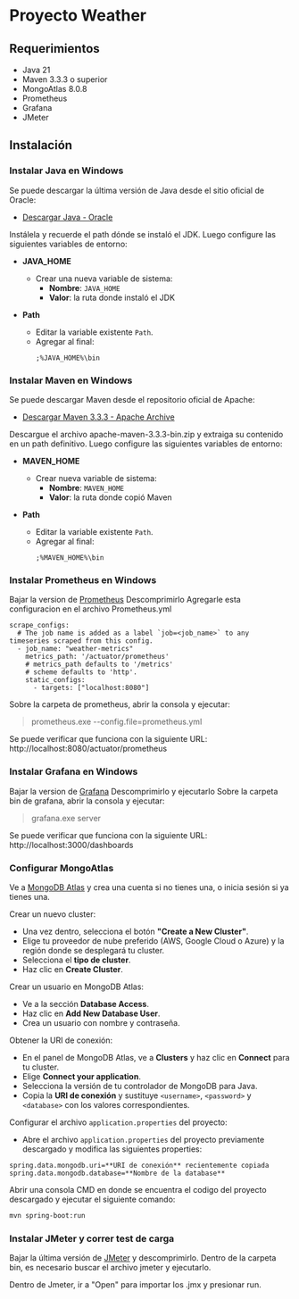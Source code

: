 # Proyecto Weather

## Requerimientos

- Java 21
- Maven 3.3.3 o superior
- MongoAtlas 8.0.8
- Prometheus
- Grafana
- JMeter

## Instalación

### Instalar Java en Windows

Se puede descargar la última versión de Java desde el sitio oficial de Oracle:

- [Descargar Java - Oracle](https://www.oracle.com/java/technologies/javase-downloads.html)

Instálela y recuerde el path dónde se instaló el JDK.
Luego configure las siguientes variables de entorno:

- **JAVA_HOME**
  - Crear una nueva variable de sistema:
    - **Nombre**: `JAVA_HOME`
    - **Valor**: la ruta donde instaló el JDK

- **Path**
  - Editar la variable existente `Path`.
  - Agregar al final:
    ```
    ;%JAVA_HOME%\bin
    ```

### Instalar Maven en Windows

Se puede descargar Maven desde el repositorio oficial de Apache:

- [Descargar Maven 3.3.3 - Apache Archive](https://archive.apache.org/dist/maven/maven-3/3.3.3/binaries/)

Descargue el archivo apache-maven-3.3.3-bin.zip y extraiga su contenido en un path definitivo.
Luego configure las siguientes variables de entorno:

- **MAVEN_HOME**
  - Crear nueva variable de sistema:
    - **Nombre**: `MAVEN_HOME`
    - **Valor**: la ruta donde copió Maven

- **Path**
  - Editar la variable existente `Path`.
  - Agregar al final:
    ```
    ;%MAVEN_HOME%\bin
    ```
### Instalar Prometheus en Windows
Bajar la version de [Prometheus](https://prometheus.io/download/)
Descomprimirlo
Agregarle esta configuracion en el archivo Prometheus.yml
```
scrape_configs:
  # The job name is added as a label `job=<job_name>` to any timeseries scraped from this config.
  - job_name: "weather-metrics"
    metrics_path: '/actuator/prometheus'
    # metrics_path defaults to '/metrics'
    # scheme defaults to 'http'.
    static_configs:
      - targets: ["localhost:8080"]
```
Sobre la carpeta de prometheus, abrir la consola y ejecutar: 
>prometheus.exe --config.file=prometheus.yml

Se puede verificar que funciona con la siguiente URL: http://localhost:8080/actuator/prometheus

### Instalar Grafana en Windows
Bajar la version de [Grafana](https://grafana.com/grafana/download)
Descomprimirlo y ejecutarlo
Sobre la carpeta bin de grafana, abrir la consola y ejecutar: 
>grafana.exe server

Se puede verificar que funciona con la siguiente URL: http://localhost:3000/dashboards

### Configurar MongoAtlas

Ve a [MongoDB Atlas](https://www.mongodb.com/cloud/atlas) y crea una cuenta si no tienes una, o inicia sesión si ya tienes una.

Crear un nuevo cluster:
  - Una vez dentro, selecciona el botón **"Create a New Cluster"**.
  - Elige tu proveedor de nube preferido (AWS, Google Cloud o Azure) y la región donde se desplegará tu cluster.
  - Selecciona el **tipo de cluster**.
  - Haz clic en **Create Cluster**.

Crear un usuario en MongoDB Atlas:
- Ve a la sección **Database Access**.
- Haz clic en **Add New Database User**.
- Crea un usuario con nombre y contraseña.

Obtener la URI de conexión:
- En el panel de MongoDB Atlas, ve a **Clusters** y haz clic en **Connect** para tu cluster.
- Elige **Connect your application**.
- Selecciona la versión de tu controlador de MongoDB para Java.
- Copia la **URI de conexión** y sustituye `<username>`, `<password>` y `<database>` con los valores correspondientes.

Configurar el archivo `application.properties` del proyecto:
- Abre el archivo `application.properties` del proyecto previamente descargado y modifica las siguientes properties:
```properties
spring.data.mongodb.uri=**URI de conexión** recientemente copiada
spring.data.mongodb.database=**Nombre de la database**
```

Abrir una consola CMD en donde se encuentra el codigo del proyecto descargado y ejecutar el siguiente comando:

```bash
mvn spring-boot:run
```

### Instalar JMeter y correr test de carga
Bajar la última versión de [JMeter](https://jmeter.apache.org/download_jmeter.cgi) y descomprimirlo. 
Dentro de la carpeta bin, es necesario buscar el archivo jmeter y ejecutarlo. 

Dentro de Jmeter, ir a "Open" para importar los .jmx y presionar run. 

